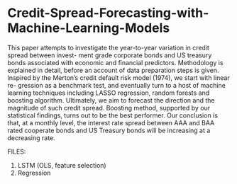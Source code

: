 # Credit-Spread-Forecasting-with-Machine-Learning-Models

This paper attempts to investigate the year-to-year variation in credit spread between invest- ment grade corporate bonds and US treasury bonds associated with economic and financial predictors. Methodology is explained in detail, before an account of data preparation steps is given. Inspired by the Merton’s credit default risk model (1974), we start with linear re- gression as a benchmark test, and eventually turn to a host of machine learning techniques including LASSO regression, random forests and boosting algorithm. Ultimately, we aim to forecast the direction and the magnitude of such credit spread. Boosting method, supported by our statistical findings, turns out to be the best performer. Our conclusion is that, at a monthly level, the interest rate spread between AAA and BAA rated cooperate bonds and US Treasury bonds will be increasing at a decreasing rate.


FILES: 
1. LSTM (OLS, feature selection)
2. Regression

